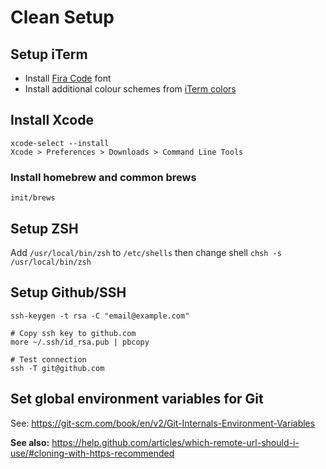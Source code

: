# Clean Setup

## Setup iTerm

- Install [Fira Code](https://github.com/tonsky/FiraCode) font
- Install additional colour schemes from [iTerm colors](https://github.com/bahlo/iterm-colors)

## Install Xcode

```
xcode-select --install
Xcode > Preferences > Downloads > Command Line Tools
```

### Install homebrew and common brews

```
init/brews
```

## Setup ZSH

Add `/usr/local/bin/zsh` to `/etc/shells` then change shell `chsh -s /usr/local/bin/zsh`

## Setup Github/SSH

```
ssh-keygen -t rsa -C "email@example.com"

# Copy ssh key to github.com
more ~/.ssh/id_rsa.pub | pbcopy

# Test connection
ssh -T git@github.com
```

## Set global environment variables for Git

See: https://git-scm.com/book/en/v2/Git-Internals-Environment-Variables

**See also:** https://help.github.com/articles/which-remote-url-should-i-use/#cloning-with-https-recommended
